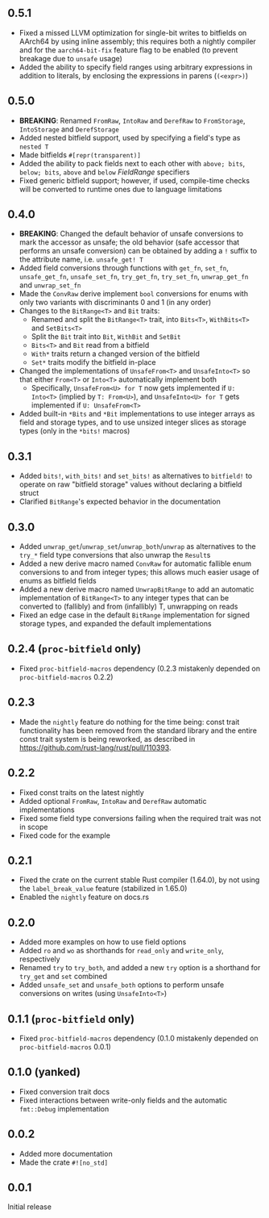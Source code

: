 ## 0.5.1
- Fixed a missed LLVM optimization for single-bit writes to bitfields on AArch64 by using inline assembly; this requires both a nightly compiler and for the `aarch64-bit-fix` feature flag to be enabled (to prevent breakage due to `unsafe` usage)
- Added the ability to specify field ranges using arbitrary expressions in addition to literals, by enclosing the expressions in parens (`(<expr>)`)

## 0.5.0
- **BREAKING**: Renamed `FromRaw`, `IntoRaw` and `DerefRaw` to `FromStorage`, `IntoStorage` and `DerefStorage`
- Added nested bitfield support, used by specifying a field's type as `nested T`
- Made bitfields `#[repr(transparent)]`
- Added the ability to pack fields next to each other with `above; bits`, `below; bits`, `above` and `below` *FieldRange* specifiers
- Fixed generic bitfield support; however, if used, compile-time checks will be converted to runtime ones due to language limitations

## 0.4.0
- **BREAKING**: Changed the default behavior of unsafe conversions to mark the accessor as unsafe; the old behavior (safe accessor that performs an unsafe conversion) can be obtained by adding a `!` suffix to the attribute name, i.e. `unsafe_get! T`
- Added field conversions through functions with `get_fn`, `set_fn`, `unsafe_get_fn`, `unsafe_set_fn`, `try_get_fn`, `try_set_fn`, `unwrap_get_fn` and `unwrap_set_fn`
- Made the `ConvRaw` derive implement `bool` conversions for enums with only two variants with discriminants 0 and 1 (in any order)
- Changes to the `BitRange<T>` and `Bit` traits:
    - Renamed and split the `BitRange<T>` trait, into `Bits<T>`, `WithBits<T>` and `SetBits<T>`
    - Split the `Bit` trait into `Bit`, `WithBit` and `SetBit`
    - `Bits<T>` and `Bit` read from a bitfield
    - `With*` traits return a changed version of the bitfield
    - `Set*` traits modify the bitfield in-place
- Changed the implementations of `UnsafeFrom<T>` and `UnsafeInto<T>` so that either `From<T>` or `Into<T>` automatically implement both
    - Specifically, `UnsafeFrom<U> for T` now gets implemented if `U: Into<T>` (implied by `T: From<U>`), and `UnsafeInto<U> for T` gets implemented if `U: UnsafeFrom<T>`
- Added built-in `*Bits` and `*Bit` implementations to use integer arrays as field and storage types, and to use unsized integer slices as storage types (only in the `*bits!` macros)

## 0.3.1
- Added `bits!`, `with_bits!` and `set_bits!` as alternatives to `bitfield!` to operate on raw "bitfield storage" values without declaring a bitfield struct
- Clarified `BitRange`'s expected behavior in the documentation

## 0.3.0
- Added `unwrap_get`/`unwrap_set`/`unwrap_both`/`unwrap` as alternatives to the `try_*` field type conversions that also unwrap the `Result`s
- Added a new derive macro named `ConvRaw` for automatic fallible enum conversions to and from integer types; this allows much easier usage of enums as bitfield fields
- Added a new derive macro named `UnwrapBitRange` to add an automatic implementation of `BitRange<T>` to any integer types that can be converted to (fallibly) and from  (infallibly) T, unwrapping on reads
- Fixed an edge case in the default `BitRange` implementation for signed storage types, and expanded the default implementations

## 0.2.4 (`proc-bitfield` only)
- Fixed `proc-bitfield-macros` dependency (0.2.3 mistakenly depended on `proc-bitfield-macros` 0.2.2)

## 0.2.3
- Made the `nightly` feature do nothing for the time being: const trait functionality has been removed from the standard library and the entire const trait system is being reworked, as described in https://github.com/rust-lang/rust/pull/110393.

## 0.2.2
- Fixed const traits on the latest nightly
- Added optional `FromRaw`, `IntoRaw` and `DerefRaw` automatic implementations
- Fixed some field type conversions failing when the required trait was not in scope
- Fixed code for the example

## 0.2.1
- Fixed the crate on the current stable Rust compiler (1.64.0), by not using the `label_break_value` feature (stabilized in 1.65.0)
- Enabled the `nightly` feature on docs.rs

## 0.2.0
- Added more examples on how to use field options
- Added `ro` and `wo`  as shorthands for `read_only` and `write_only`, respectively
- Renamed `try` to `try_both`, and added a new `try` option is a shorthand for `try_get` and `set` combined
- Added `unsafe_set` and `unsafe_both` options to perform unsafe conversions on writes (using `UnsafeInto<T>`)

## 0.1.1 (`proc-bitfield` only)
- Fixed `proc-bitfield-macros` dependency (0.1.0 mistakenly depended on `proc-bitfield-macros` 0.0.1)

## 0.1.0 (yanked)
- Fixed conversion trait docs
- Fixed interactions between write-only fields and the automatic `fmt::Debug` implementation

## 0.0.2
- Added more documentation
- Made the crate `#![no_std]`

## 0.0.1
Initial release
